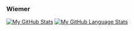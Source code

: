 ### Wiemer

<!--
**wiemerm/wiemerm** is a ✨ _special_ ✨ repository because its `README.md` (this file) appears on your GitHub profile.

Here are some ideas to get you started:

- 🔭 I’m currently working on ...
- 🌱 I’m currently learning ...
- 👯 I’m looking to collaborate on ...
- 🤔 I’m looking for help with ...
- 💬 Ask me about ...
- 📫 How to reach me: ...
- ⚡ Fun fact: ...
-->

<!-- <img height="180em" src="https://github-readme-stats.vercel.app/api?username=wiemerm&theme=darcula&count_private=true&show_icons=true" />
[![Top Langs](https://github-readme-stats.vercel.app/api/top-langs/?username=wiemerm)](https://github.com/anuraghazra/github-readme-stats) -->


[![My GitHub Stats](https://github-readme-stats.vercel.app/api/?username=wiemerm&count_private=true&theme=darcula&showicons=true)]()
[![My GitHub Language Stats](https://github-readme-stats.vercel.app/api/top-langs/?username=wiemerm&langs_count=5&theme=darcula&layout=compact)]()
